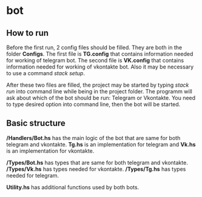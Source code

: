 # bot

## How to run
Before the first run, 2 config files should be filled. They are both in the folder **Configs**.
The first file is **TG.config** that contains information needed for working of telegram bot.
The second file is **VK.config** that contains information needed for working of vkontakte bot.
Also it may be necessary to use a command *stack setup*.

After these two files are filled, the project may be started by typing *stack run* into command line while being in the project folder. The programm will ask about which of the bot should be run: Telegram or Vkontakte. You need to type desired option into command line, then the bot will be started.

## Basic structure
**/Handlers/Bot.hs** has the main logic of the bot that are same for both telegram and vkontakte. **Tg.hs** is an implementation for telegram and **Vk.hs** is an implementation for vkontakte.

**/Types/Bot.hs** has types that are same for both telegram and vkontakte.
**/Types/Vk.hs** has types needed for vkontakte.
**/Types/Tg.hs** has types needed for telegram.

**Utility.hs** has additional functions used by both bots.
